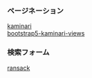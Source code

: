### ページネーション
[kaminari](https://github.com/kaminari/kaminari#configuring-kaminari)  
[bootstrap5-kaminari-views](https://github.com/felipecalvo/bootstrap5-kaminari-views)

### 検索フォーム
[ransack](https://github.com/activerecord-hackery/ransack)
